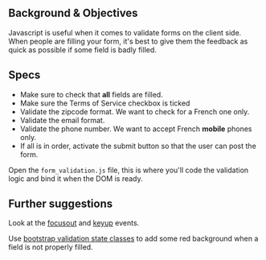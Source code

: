 ## Background & Objectives

Javascript is useful when it comes to validate forms on the client side.
When people are filling your form, it's best to give them the feedback
as quick as possible if some field is badly filled.

## Specs

- Make sure to check that **all** fields are filled.
- Make sure the Terms of Service checkbox is ticked
- Validate the zipcode format. We want to check for a French one only.
- Validate the email format.
- Validate the phone number. We want to accept French **mobile** phones only.
- If all is in order, activate the submit button so that the user can post the form.

Open the `form_validation.js` file, this is where you'll code the validation
logic and bind it when the DOM is ready.

## Further suggestions

Look at the [focusout](https://api.jquery.com/focusout/) and
[keyup](http://api.jquery.com/keyup/) events.

Use [bootstrap validation state classes](http://getbootstrap.com/css/#forms-control-validation)
to add some red background when a field is not properly filled.
